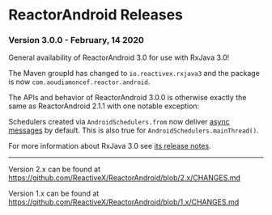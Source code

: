# ReactorAndroid Releases #

### Version 3.0.0 - February, 14 2020 ###

General availability of ReactorAndroid 3.0 for use with RxJava 3.0!

The Maven groupId has changed to `io.reactivex.rxjava3` and the package is now `com.aoudiamoncef.reactor.android`.

The APIs and behavior of ReactorAndroid 3.0.0 is otherwise exactly the same as ReactorAndroid 2.1.1 with one notable exception:

Schedulers created via `AndroidSchedulers.from` now deliver [async messages](https://developer.android.com/reference/android/os/Handler.html#createAsync(android.os.Looper)) by default.
This is also true for `AndroidSchedulers.mainThread()`.

For more information about RxJava 3.0 see [its release notes](https://github.com/ReactiveX/RxJava/releases/tag/v3.0.0).

---

Version 2.x can be found at https://github.com/ReactiveX/ReactorAndroid/blob/2.x/CHANGES.md

Version 1.x can be found at https://github.com/ReactiveX/ReactorAndroid/blob/1.x/CHANGES.md
